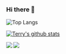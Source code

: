 ### Hi there 👋

<!--
**yaoxinghuo/yaoxinghuo** is a ✨ _special_ ✨ repository because its `README.md` (this file) appears on your GitHub profile.

Here are some ideas to get you started:

- 🔭 I’m currently working on ...
- 🌱 I’m currently learning ...
- 👯 I’m looking to collaborate on ...
- 🤔 I’m looking for help with ...
- 💬 Ask me about ...
- 📫 How to reach me: ...
- 😄 Pronouns: ...
- ⚡ Fun fact: ...
-->
![Top Langs](https://github-readme-stats.vercel.app/api/top-langs/?username=yaoxinghuo&theme=tokyonight&layout=compact)

[![Terry's github stats](https://github-readme-stats.vercel.app/api?username=yaoxinghuo&theme=tokyonight)](https://github.com/anuraghazra/github-readme-stats)

<a href="https://github.com/yaoxinghuo/Quview">
  <!-- Change the `github-readme-stats.anuraghazra1.vercel.app` to `github-readme-stats.vercel.app`  -->
  <img align="left" src="https://github-readme-stats.anuraghazra1.vercel.app/api/pin/?username=yaoxinghuo&repo=Quview&theme=tokyonight" />
</a>

<a href="https://github.com/yaoxinghuo/alfred-jumpdesktop-workflow">
  <!-- Change the `github-readme-stats.anuraghazra1.vercel.app` to `github-readme-stats.vercel.app`  -->
  <img align="left" src="https://github-readme-stats.anuraghazra1.vercel.app/api/pin/?username=yaoxinghuo&repo=alfred-jumpdesktop-workflow&theme=tokyonight" />
</a>

